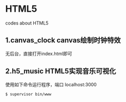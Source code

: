 # HTML5

codes about HTML5

## 1.canvas_clock canvas绘制时钟特效
  无后台，直接打开index.html即可

## 2.h5_music HTML5实现音乐可视化
  使用如下命令运行程序，端口 localhost:3000  
```
$ supervisor bin/www
```
